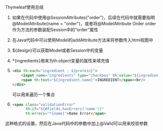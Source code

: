 Thymeleaf使用总结

1. 如果在代码中使用@SessionAttributes("order")，后续在代码中就需要指明@ModelAttribute(name = "order")，或者将@ModelAttribute Order order作为方法的参数装配Session中的“order”属性

2. 在Java代码中可以使用Model的addAttribute方法来将参数传入html视图中

3. ${design}可以获取Model或者Session中的变量

4. *{ingredients}用来为th:object变量的属性来填充值

5. ```html
   <div th:each="ingredient : ${protein}">
       <input name="ingredients" type="checkbox" th:value="${ingredient.id}"/>
       <span th:text="${ingredient.name}">INGREDIENT</span><br/>
   </div>
   ```

   可以用来遍历一个集合

6. ```html
   <span class="validationError"
         th:if="${#fields.hasErrors('name')}"
         th:errors="*{name}">Name Error</span>
   ```

这种格式的设置，然后在Java代码中的参数中加上@Valid可以用来校验参数

